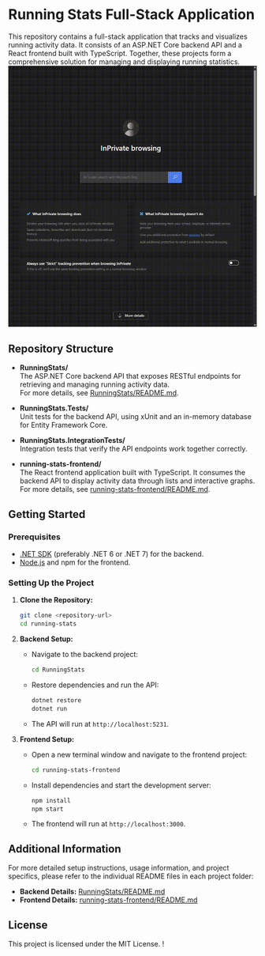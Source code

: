# Running Stats Full-Stack Application

This repository contains a full-stack application that tracks and visualizes running activity data. It consists of an ASP.NET Core backend API and a React frontend built with TypeScript. Together, these projects form a comprehensive solution for managing and displaying running statistics.
![Demo of Running Stats website](use.gif)


## Repository Structure

- **RunningStats/**  
  The ASP.NET Core backend API that exposes RESTful endpoints for retrieving and managing running activity data.  
  For more details, see [RunningStats/README.md](RunningStats/README.md).

- **RunningStats.Tests/**  
  Unit tests for the backend API, using xUnit and an in-memory database for Entity Framework Core.

- **RunningStats.IntegrationTests/**  
  Integration tests that verify the API endpoints work together correctly.

- **running-stats-frontend/**  
  The React frontend application built with TypeScript. It consumes the backend API to display activity data through lists and interactive graphs.  
  For more details, see [running-stats-frontend/README.md](running-stats-frontend/README.md).

## Getting Started

### Prerequisites

- [.NET SDK](https://dotnet.microsoft.com/download) (preferably .NET 6 or .NET 7) for the backend.
- [Node.js](https://nodejs.org/) and npm for the frontend.

### Setting Up the Project

1. **Clone the Repository:**

   ```bash
   git clone <repository-url>
   cd running-stats
   ```

2. **Backend Setup:**

   - Navigate to the backend project:
     ```bash
     cd RunningStats
     ```
   - Restore dependencies and run the API:
     ```bash
     dotnet restore
     dotnet run
     ```
   - The API will run at `http://localhost:5231`.

3. **Frontend Setup:**

   - Open a new terminal window and navigate to the frontend project:
     ```bash
     cd running-stats-frontend
     ```
   - Install dependencies and start the development server:
     ```bash
     npm install
     npm start
     ```
   - The frontend will run at `http://localhost:3000`.

## Additional Information

For more detailed setup instructions, usage information, and project specifics, please refer to the individual README files in each project folder:

- **Backend Details:** [RunningStats/README.md](RunningStats/README.md)
- **Frontend Details:** [running-stats-frontend/README.md](running-stats-frontend/README.md)


## License

This project is licensed under the MIT License.
!